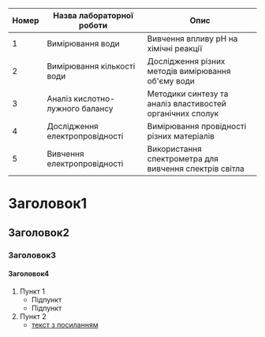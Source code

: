 | Номер | Назва лабораторної роботи         | Опис                                      |
| ----- | --------------------------------- | ----------------------------------------- |
| 1     | Вимірювання води           | Вивчення впливу pH на хімічні реакції    |
| 2     | Вимірювання кількості води | Дослідження різних методів вимірювання об'єму води              |
| 3     | Аналіз кислотно-лужного балансу          | Методики синтезу та аналіз властивостей органічних сполук |
| 4     | Дослідження електропровідності    | Вимірювання провідності різних матеріалів |
| 5     | Вивчення електропровідності            | Використання спектрометра для вивчення спектрів світла    |

# Заголовок1

## Заголовок2

### Заголовок3

#### Заголовок4

1. Пункт 1
   - Підпункт
   - Підпункт
2. Пункт 2
   - [текст з посиланням](https://www.google.com/url?sa=i&url=https%3A%2F%2Fshedevrum.ai%2Fpost%2F956bd894ae7011ee8cdad659965eed18%2F&psig=AOvVaw2MytHOWOu_VEorb1AsmqKl&ust=1731603905603000&source=images&cd=vfe&opi=89978449&ved=0CBQQjRxqFwoTCMDOobLl2YkDFQAAAAAdAAAAABAJ)
     